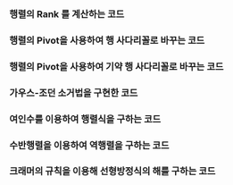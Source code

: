 ### 행렬의 Rank 를 계산하는 코드

### 행렬의 Pivot을 사용하여 행 사다리꼴로 바꾸는 코드

### 행렬의 Pivot을 사용하여 기약 행 사다리꼴로 바꾸는 코드

### 가우스-조던 소거법을 구현한 코드

### 여인수를 이용하여 행렬식을 구하는 코드

### 수반행렬을 이용하여 역행렬을 구하는 코드

### 크래머의 규칙을 이용해 선형방정식의 해를 구하는 코드

